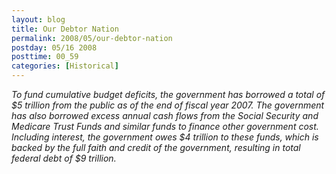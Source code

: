 ```yaml
---
layout: blog
title: Our Debtor Nation
permalink: 2008/05/our-debtor-nation
postday: 05/16 2008
posttime: 00_59
categories: [Historical]
---
```


<p><i>To fund cumulative budget deficits, the government has borrowed a total of $5 trillion from the public as of the end of fiscal year 2007. The government has also borrowed excess annual cash flows from the Social Security and Medicare Trust Funds and similar funds to finance other government cost. Including interest, the government owes $4 trillion to these funds, which is backed by the full faith and credit of the government, resulting in total federal debt of $9 trillion.</i><br />
